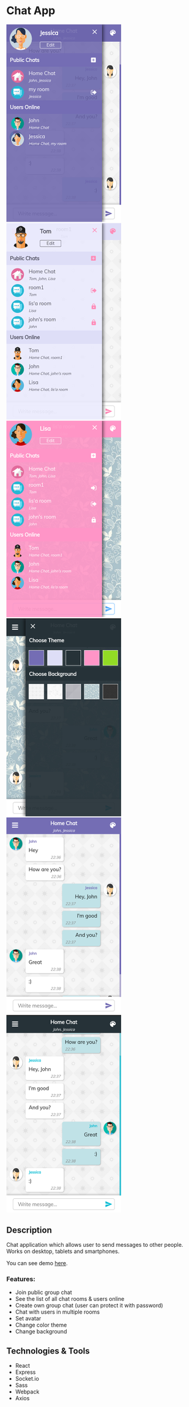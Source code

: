 # Chat App
<img src="githubImg/a.png" width="300"/>
<img src="githubImg/b.png" width="300"/>
<img src="githubImg/c.png" width="300"/>
<img src="githubImg/d.png" width="300"/>
<img src="githubImg/g.png" width="300"/>
<img src="githubImg/h.png" width="300"/>

## Description
Chat application which allows user to send messages to other people. Works on desktop, tablets and smartphones.

You can see demo <a href="https://ij-chat-app.herokuapp.com/">here</a>.
### Features:
- Join  public group chat
- See the list of all chat rooms & users online
- Create own group chat (user can protect it with password)
- Chat with users in multiple rooms
- Set avatar
- Change color theme
- Change background
## Technologies & Tools
- React
- Express
- Socket.io
- Sass
- Webpack
- Axios
